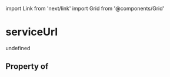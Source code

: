 import Link from 'next/link'
import Grid from '@components/Grid'

# serviceUrl

undefined

## Property of



